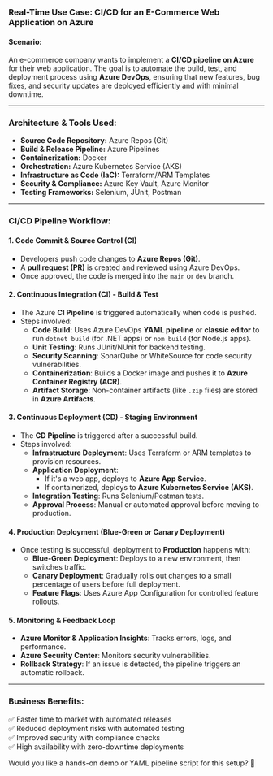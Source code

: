 ### **Real-Time Use Case: CI/CD for an E-Commerce Web Application on Azure**  

#### **Scenario:**  
An e-commerce company wants to implement a **CI/CD pipeline on Azure** for their web application. The goal is to automate the build, test, and deployment process using **Azure DevOps**, ensuring that new features, bug fixes, and security updates are deployed efficiently and with minimal downtime.

---

### **Architecture & Tools Used:**
- **Source Code Repository:** Azure Repos (Git)
- **Build & Release Pipeline:** Azure Pipelines
- **Containerization:** Docker
- **Orchestration:** Azure Kubernetes Service (AKS)
- **Infrastructure as Code (IaC):** Terraform/ARM Templates
- **Security & Compliance:** Azure Key Vault, Azure Monitor
- **Testing Frameworks:** Selenium, JUnit, Postman

---

### **CI/CD Pipeline Workflow:**
#### **1. Code Commit & Source Control (CI)**
- Developers push code changes to **Azure Repos (Git)**.
- A **pull request (PR)** is created and reviewed using Azure DevOps.
- Once approved, the code is merged into the `main` or `dev` branch.

#### **2. Continuous Integration (CI) - Build & Test**
- The Azure **CI Pipeline** is triggered automatically when code is pushed.
- Steps involved:
  - **Code Build**: Uses Azure DevOps **YAML pipeline** or **classic editor** to run `dotnet build` (for .NET apps) or `npm build` (for Node.js apps).
  - **Unit Testing**: Runs JUnit/NUnit for backend testing.
  - **Security Scanning**: SonarQube or WhiteSource for code security vulnerabilities.
  - **Containerization**: Builds a Docker image and pushes it to **Azure Container Registry (ACR)**.
  - **Artifact Storage**: Non-container artifacts (like `.zip` files) are stored in **Azure Artifacts**.

#### **3. Continuous Deployment (CD) - Staging Environment**
- The **CD Pipeline** is triggered after a successful build.
- Steps involved:
  - **Infrastructure Deployment**: Uses Terraform or ARM templates to provision resources.
  - **Application Deployment**:
    - If it's a web app, deploys to **Azure App Service**.
    - If containerized, deploys to **Azure Kubernetes Service (AKS)**.
  - **Integration Testing**: Runs Selenium/Postman tests.
  - **Approval Process**: Manual or automated approval before moving to production.

#### **4. Production Deployment (Blue-Green or Canary Deployment)**
- Once testing is successful, deployment to **Production** happens with:
  - **Blue-Green Deployment**: Deploys to a new environment, then switches traffic.
  - **Canary Deployment**: Gradually rolls out changes to a small percentage of users before full deployment.
  - **Feature Flags**: Uses Azure App Configuration for controlled feature rollouts.

#### **5. Monitoring & Feedback Loop**
- **Azure Monitor & Application Insights**: Tracks errors, logs, and performance.
- **Azure Security Center**: Monitors security vulnerabilities.
- **Rollback Strategy**: If an issue is detected, the pipeline triggers an automatic rollback.

---

### **Business Benefits:**
✅ Faster time to market with automated releases  
✅ Reduced deployment risks with automated testing  
✅ Improved security with compliance checks  
✅ High availability with zero-downtime deployments  

Would you like a hands-on demo or YAML pipeline script for this setup? 🚀

